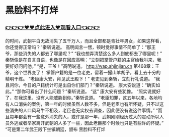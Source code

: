 # 黑脸料不打烊

### <a href="http://www.baidu.com/link?url=ok3_Ml5QdPpOWDUDT8PseJcBKYiYUthhvs1MDf_XWaxIqoOiiz3h9rK40scs4rg4&wd">👉👉👉♥♥点此进入♥观看入口👈👉👉</a>


的时间，武朝平白无故消失了五千万人，而且全部都是青壮年男女，如果这样看，你还觉得正常吗？”秦斩说道。
    高明闻言一愣，顿时觉得事情不简单了：“那王爷，那些消失的人都去了哪里呢？”
    “我也想弄清楚这么多人到底都去了哪里呢！”
    秦斩像是在自言自语，也像是在回应高明：“立刻把掌管户籍的主官给我叫来，我要好好问问他。”
    “是，王爷！”高明说道。
http://wap.ahjinjian.cn
第468章：王爷，这个世界变了！
    掌管户籍的是一位老吏，留着一撮山羊胡子，看上去十分的精明干练。
    “老臣康大安，拜见武王殿下！”
    老吏见到秦斩，立刻行礼说道。
    “我且问你，今日的户籍统计可是出自你们部门？”秦斩说道。
    康大安说道：“确实如此。”
    “那你可看出了什么问题？”秦斩说道。
    “这”
    康大安有些犹豫。
    “照实说就好了，在我这里，没有人能威胁到你。”秦斩说道。
    “老臣知罪，这五年以来，各地均有人口消失的案例，第一年的时候虽然人数不多，但是老臣也有所怀疑，只不过这些消失的人口风马牛不相及，老臣也无实权去调查，因此便没有说这件事情。”
    “而且每年都会有一些意外消失的人，或许是那一年，武朝刚刚经历过大的震动所以人员外逃或者举家离开武朝的人多了一些，因此老臣那个时候也只是有些许的怀疑。”
    “可是第二年武王殿下坐镇朝廷，颁布
黑脸料不打烊
